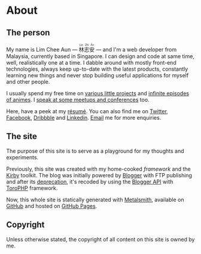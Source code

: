 About
===

The person
---

My name is Lim Chee Aun — <ruby>林志安<rp>(</rp><rt>Lín Zhì Ān</rt><rp>)</rp></ruby> — and I'm a web developer from Malaysia, currently based in Singapore. I can design and code at same time, well, realistically one at a time. I dabble around with mostly front-end technologies, always keep up-to-date with the latest products, constantly learning new things and never stop building useful applications for myself and other people.

I usually spend my free time on [various little projects](https://github.com/cheeaun) and [infinite episodes of animes](http://myanimelist.net/profile/cheeaun). I [speak at some meetups and conferences](http://www.slideshare.net/cheeaun) too.

Here, have a peek at my [résumé](https://docs.google.com/View?docid=ah8cdn5pvj6_6f3wc7q). You can also find me on [Twitter](https://twitter.com/cheeaun), [Facebook](https://facebook.com/cheeaun), [Dribbble](https://dribbble.com/cheeaun) and [Linkedin](https://www.linkedin.com/in/cheeaun). [Email](mailto:cheeaun@gmail.com) me for more enquiries.

The site
---

The purpose of this site is to serve as a playground for my thoughts and experiments.

Previously, this site was created with my home-cooked _framework_ and the [Kirby](http://getkirby.com/docs/toolkit/) toolkit. The blog was initially powered by [Blogger](http://blogger.com/) with FTP publishing and after its [deprecation](http://blogger-ftp.blogspot.sg/2010/01/deprecating-ftp.html), it's recoded by using the [Blogger API](https://developers.google.com/blogger/) with [ToroPHP](https://github.com/anandkunal/ToroPHP) framework.

Now, this whole site is statically generated with [Metalsmith](http://www.metalsmith.io/), available on [GitHub](https://github.com/cheeaun/cheeaun.com) and hosted on [GitHub Pages](https://pages.github.com/).

Copyright
---

Unless otherwise stated, the copyright of all content on this site is owned by me.
